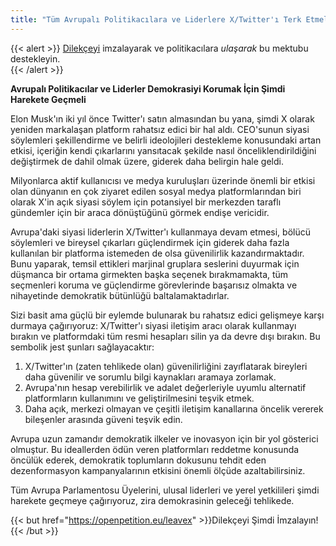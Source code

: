 ```yaml
---
title: "Tüm Avrupalı Politikacılara ve Liderlere X/Twitter'ı Terk Etmeleri İçin Açık Mektup"
---
```


{{< alert >}}
[Dilekçeyi](https://openpetition.eu/leavex) imzalayarak ve politikacılara _ulaşarak_ bu mektubu destekleyin.    
{{< /alert >}}

**Avrupalı Politikacılar ve Liderler Demokrasiyi Korumak İçin Şimdi Harekete Geçmeli**

Elon Musk'ın iki yıl önce Twitter'ı satın almasından bu yana, şimdi X olarak yeniden markalaşan platform rahatsız edici bir hal aldı. CEO'sunun siyasi söylemleri şekillendirme ve belirli ideolojileri destekleme konusundaki artan etkisi, içeriğin kendi çıkarlarını yansıtacak şekilde nasıl önceliklendirildiğini değiştirmek de dahil olmak üzere, giderek daha belirgin hale geldi.

Milyonlarca aktif kullanıcısı ve medya kuruluşları üzerinde önemli bir etkisi olan dünyanın en çok ziyaret edilen sosyal medya platformlarından biri olarak X'in açık siyasi söylem için potansiyel bir merkezden taraflı gündemler için bir araca dönüştüğünü görmek endişe vericidir.

Avrupa'daki siyasi liderlerin X/Twitter'ı kullanmaya devam etmesi, bölücü söylemleri ve bireysel çıkarları güçlendirmek için giderek daha fazla kullanılan bir platforma istemeden de olsa güvenilirlik kazandırmaktadır. Bunu yaparak, temsil ettikleri marjinal gruplara seslerini duyurmak için düşmanca bir ortama girmekten başka seçenek bırakmamakta, tüm seçmenleri koruma ve güçlendirme görevlerinde başarısız olmakta ve nihayetinde demokratik bütünlüğü baltalamaktadırlar.

Sizi basit ama güçlü bir eylemde bulunarak bu rahatsız edici gelişmeye karşı durmaya çağırıyoruz: X/Twitter'ı siyasi iletişim aracı olarak kullanmayı bırakın ve platformdaki tüm resmi hesapları silin ya da devre dışı bırakın. Bu sembolik jest şunları sağlayacaktır:

1. X/Twitter'ın (zaten tehlikede olan) güvenilirliğini zayıflatarak bireyleri daha güvenilir ve sorumlu bilgi kaynakları aramaya zorlamak.
1. Avrupa'nın hesap verebilirlik ve adalet değerleriyle uyumlu alternatif platformların kullanımını ve geliştirilmesini teşvik etmek.
1. Daha açık, merkezi olmayan ve çeşitli iletişim kanallarına öncelik vererek bileşenler arasında güveni teşvik edin.

Avrupa uzun zamandır demokratik ilkeler ve inovasyon için bir yol gösterici olmuştur. Bu ideallerden ödün veren platformları reddetme konusunda öncülük ederek, demokratik toplumların dokusunu tehdit eden dezenformasyon kampanyalarının etkisini önemli ölçüde azaltabilirsiniz.

Tüm Avrupa Parlamentosu Üyelerini, ulusal liderleri ve yerel yetkilileri şimdi harekete geçmeye çağırıyoruz, zira demokrasinin geleceği tehlikede.


{{< but href="https://openpetition.eu/leavex" >}}Dilekçeyi Şimdi İmzalayın!{{< /but >}}
